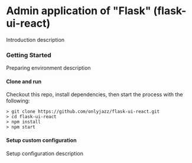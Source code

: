 # Admin application of "Flask" (flask-ui-react)

Introduction description


### Getting Started

Preparing environment description


#### Clone and run

Checkout this repo, install dependencies, then start the process with the following:

```
> git clone https://github.com/onlyjazz/flask-ui-react.git
> cd flask-ui-react
> npm install
> npm start
```


#### Setup custom configuration

Setup configuration description
